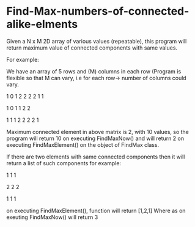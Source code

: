 # Find-Max-numbers-of-connected-alike-elments

Given a N x M 2D array of various values (repeatable), this program will return maximum value of connected components with same values.

For example:

We have an array of 5 rows and (M) columns in each row (Program is flexible so that M can vary, i.e for each row-> number of columns could vary.


1 0 1 2 2 2 2 1 1

1 0 1 1 2 2

1 1 1 2 2 2 2 1


Maximum connected element in above matrix is 2, with 10 values, so the program will return 10 on executing FindMaxNow() and will return 2 on executing FindMaxElement() on the object of FindMax class.

If there are two elements with same connected components then it will return a list of such components for example:

1 1 1

2 2 2

1 1 1


on executing FindMaxElement(), function will return [1,2,1]
Where as on exeuting FindMaxNow() will return 3
